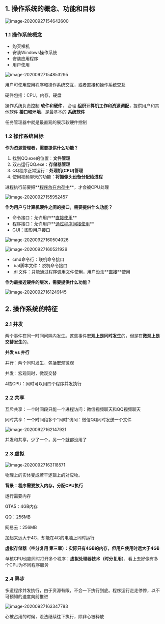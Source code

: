 ## 1. 操作系统的概念、功能和目标



![image-20200927154642600](C:\Users\UncleDong\AppData\Roaming\Typora\typora-user-images\image-20200927154642600.png)

### 1.1 操作系统概念

- 购买裸机
- 安装Windows操作系统
- 安装应用程序
- 用户使用

![image-20200927154853295](C:\Users\UncleDong\AppData\Roaming\Typora\typora-user-images\image-20200927154853295.png)

用户可使用应用程序和操作系统交互，或者直接和操作系统交互

硬件包括：CPU，内存，硬盘

操作系统负责控制 **软件和硬件**， 合理 **组织计算机工作和资源调配**，提供用户和其他软件 **接口和环境**，是最基本的 <u>**系统软件**</u>

任务管理器中就是最直观的展示软硬件控制



### 1.2 操作系统目标

**作为资源管理者，需要提供什么功能？**

1. 找到QQ.exe的位置：**文件管理**
2. 双击运行QQ.exe：**存储器管理**
3. QQ程序正常运行：**处理机(CPU)管理**
4. 使用视频聊天的功能：**将摄像头设备分配给进程**

进程执行前要把**<u>程序放在内存中</u>**，才会被CPU处理

![image-20200927155952457](C:\Users\UncleDong\AppData\Roaming\Typora\typora-user-images\image-20200927155952457.png)

**作为用户与计算机硬件之间的接口，需要提供什么功能？**

- 命令接口：允许用户**<u>直接使用</u>**
- 程序接口：允许用户**<u>通过程序间接使用</u>**
- GUI：图形用户接口

![image-20200927160504026](C:\Users\UncleDong\AppData\Roaming\Typora\typora-user-images\image-20200927160504026.png)

![image-20200927160521929](C:\Users\UncleDong\AppData\Roaming\Typora\typora-user-images\image-20200927160521929.png)

- cmd命令行：联机命令接口
- .bat脚本文件：脱机命令接口
- .dll文件：只能通过程序调用文件使用，用户没法**<u>直接</u>**使用

**作为最接近硬件的层次，需要提供什么功能？**

![image-20200927161249145](C:\Users\UncleDong\AppData\Roaming\Typora\typora-user-images\image-20200927161249145.png)





## 2. 操作系统的特征

### 2.1 并发

两个事件在同一时间间隔内发生。这些事件宏**观上是同时发生**的，但是在**微观上是交替发生**的。

**并发 vs 并行**

并行：两个同时发生，包括宏观微观

并发：宏观同时，微观交替

4核CPU：同时可以用四个程序并发执行

### 2.2 共享

互斥共享：一个时间段只能一个进程访问：微信视频聊天和QQ视频聊天

同时共享：一个时间段多个“同时”访问：微信QQ同时发送一个文件

![image-20200927162147921](C:\Users\UncleDong\AppData\Roaming\Typora\typora-user-images\image-20200927162147921.png)



并发和共享，少了一个，另一个就都没用了



### 2.3 虚拟

![image-20200927163118571](C:\Users\UncleDong\AppData\Roaming\Typora\typora-user-images\image-20200927163118571.png)

物理上的实体变成若干逻辑上的对应物。

**背景：程序需要放入内存，分配CPU执行**

运行需要内存

GTA5：4GB内存

QQ：256MB

网易云：256MB

加起来远大于4G，却能在4G的电脑上同时运行

**虚拟存储器（空分复用 第三章）：实际只有4GB的内存，但用户使用时远大于4GB**



单核CPU也能同时打开多个程序：**虚拟处理器技术（时分复用）**，看上去好像有多个CPU为不同程序服务



### 2.4 异步

多道程序并发执行，由于资源有限，不会一下执行到底。程序运行走走停停，以不可预知的速度向前推进

![image-20200927163347783](C:\Users\UncleDong\AppData\Roaming\Typora\typora-user-images\image-20200927163347783.png)

心被占用的时候，没法继续往下执行，除非心被释放